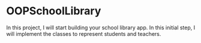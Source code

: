 # OOPSchoolLibrary
In this project, I will start building your school library app. In this initial step, I will implement the classes to represent students and teachers.

